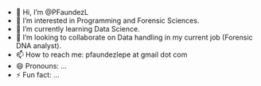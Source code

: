 - 👋 Hi, I’m @PFaundezL
- 👀 I’m interested in Programming and Forensic Sciences.
- 🌱 I’m currently learning Data Science.
- 💞️ I’m looking to collaborate on Data handling in my current job (Forensic DNA analyst).
- 📫 How to reach me: pfaundezlepe at gmail dot com
- 😄 Pronouns: ...
- ⚡ Fun fact: ...

<!---
PFaundezL/PFaundezL is a ✨ special ✨ repository because its `README.md` (this file) appears on your GitHub profile.
You can click the Preview link to take a look at your changes.
--->
